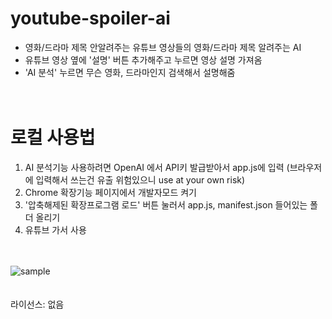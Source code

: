 
# youtube-spoiler-ai
- 영화/드라마 제목 안알려주는 유튜브 영상들의 영화/드라마 제목 알려주는 AI
- 유튜브 영상 옆에 '설명' 버튼 추가해주고 누르면 영상 설명 가져옴
- 'AI 분석' 누르면 무슨 영화, 드라마인지 검색해서 설명해줌
<br/><br/><br/>

# 로컬 사용법
1. AI 분석기능 사용하려면 OpenAI 에서 API키 발급받아서 app.js에 입력 (브라우저에 입력해서 쓰는건 유출 위험있으니 use at your own risk)
2. Chrome 확장기능 페이지에서 개발자모드 켜기
3. '압축해제된 확장프로그램 로드' 버튼 눌러서 app.js, manifest.json 들어있는 폴더 올리기 
4. 유튜브 가서 사용
<br/><br/><br/>

![sample](https://github.com/user-attachments/assets/c3a357be-6578-45bc-9fe1-ec5ce00c5634)
<br/><br/><br/>
라이선스: 없음
